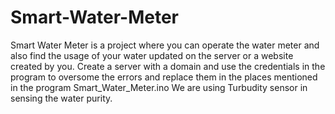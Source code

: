 # Smart-Water-Meter
Smart Water Meter is a project where you can operate the water meter and also find the usage of your water updated on the server or a website created by you.
Create a server with a domain and use the credentials in the program to oversome the errors and replace them in the places mentioned in the program Smart_Water_Meter.ino
We are using Turbudity sensor in sensing the water purity.
